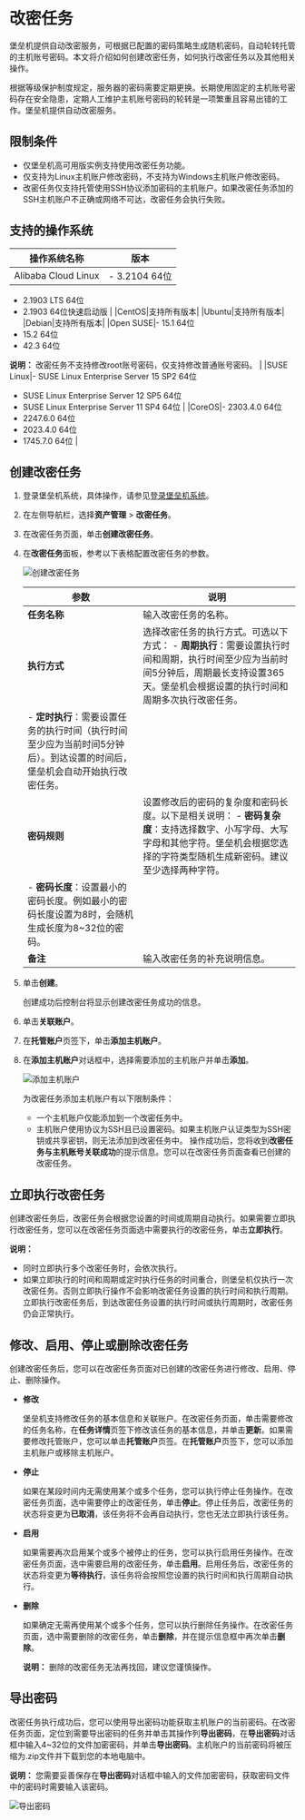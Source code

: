 # 改密任务

堡垒机提供自动改密服务，可根据已配置的密码策略生成随机密码，自动轮转托管的主机账号密码。本文将介绍如何创建改密任务，如何执行改密任务以及其他相关操作。

根据等级保护制度规定，服务器的密码需要定期更换。长期使用固定的主机账号密码存在安全隐患，定期人工维护主机账号密码的轮转是一项繁重且容易出错的工作。堡垒机提供自动改密服务。

## 限制条件

-   仅堡垒机高可用版实例支持使用改密任务功能。
-   仅支持为Linux主机账户修改密码，不支持为Windows主机账户修改密码。
-   改密任务仅支持托管使用SSH协议添加密码的主机账户。如果改密任务添加的SSH主机账户不正确或网络不可达，改密任务会执行失败。

## 支持的操作系统

|操作系统名称|版本|
|------|--|
|Alibaba Cloud Linux|-   3.2104 64位
-   2.1903 LTS 64位
-   2.1903 64位快速启动版 |
|CentOS|支持所有版本|
|Ubuntu|支持所有版本|
|Debian|支持所有版本|
|Open SUSE|-   15.1 64位
-   15.2 64位
-   42.3 64位

**说明：** 改密任务不支持修改root账号密码，仅支持修改普通账号密码。 |
|SUSE Linux|-   SUSE Linux Enterprise Server 15 SP2 64位
-   SUSE Linux Enterprise Server 12 SP5 64位
-   SUSE Linux Enterprise Server 11 SP4 64位 |
|CoreOS|-   2303.4.0 64位
-   2247.6.0 64位
-   2023.4.0 64位
-   1745.7.0 64位 |

## 创建改密任务

1.  登录堡垒机系统，具体操作，请参见[登录堡垒机系统](/cn.zh-CN/用户指南（V3.2版本）/管理员手册/登录堡垒机系统.md)。

2.  在左侧导航栏，选择**资产管理** \> **改密任务**。

3.  在改密任务页面，单击**创建改密任务**。

4.  在**改密任务**面板，参考以下表格配置改密任务的参数。

    ![创建改密任务](https://static-aliyun-doc.oss-accelerate.aliyuncs.com/assets/img/zh-CN/6342830261/p271584.png)

    |参数|说明|
    |--|--|
    |**任务名称**|输入改密任务的名称。|
    |**执行方式**|选择改密任务的执行方式。可选以下方式：    -   **周期执行**：需要设置执行时间和周期，执行时间至少应为当前时间5分钟后，周期最长支持设置365天。堡垒机会根据设置的执行时间和周期多次执行改密任务。
    -   **定时执行**：需要设置任务的执行时间（执行时间至少应为当前时间5分钟后）。到达设置的时间后，堡垒机会自动开始执行改密任务。 |
    |**密码规则**|设置修改后的密码的复杂度和密码长度。以下是相关说明：    -   **密码复杂度**：支持选择数字、小写字母、大写字母和其他字符。堡垒机会根据您选择的字符类型随机生成新密码。建议至少选择两种字符。
    -   **密码长度**：设置最小的密码长度。例如最小的密码长度设置为8时，会随机生成长度为8~32位的密码。 |
    |**备注**|输入改密任务的补充说明信息。|

5.  单击**创建**。

    创建成功后控制台将显示创建改密任务成功的信息。

6.  单击**关联账户**。

7.  在**托管账户**页签下，单击**添加主机账户**。

8.  在**添加主机账户**对话框中，选择需要添加的主机账户并单击**添加**。

    ![添加主机账户](https://static-aliyun-doc.oss-accelerate.aliyuncs.com/assets/img/zh-CN/6342830261/p271595.png)

    为改密任务添加主机账户有以下限制条件：

    -   一个主机账户仅能添加到一个改密任务中。
    -   主机账户使用协议为SSH且已设置密码。如果主机账户认证类型为SSH密钥或共享密钥，则无法添加到改密任务中。
    操作成功后，您将收到**改密任务与主机账号关联成功**的提示信息。您可以在改密任务页面查看已创建的改密任务。


## 立即执行改密任务

创建改密任务后，改密任务会根据您设置的时间或周期自动执行。如果需要立即执行改密任务，您可以在改密任务页面选中需要执行的改密任务，单击**立即执行**。

**说明：**

-   同时立即执行多个改密任务时，会依次执行。
-   如果立即执行的时间和周期或定时执行任务的时间重合，则堡垒机仅执行一次改密任务。否则立即执行操作不会影响改密任务设置的执行时间和执行周期。立即执行改密任务后，到达改密任务设置的执行时间或执行周期时，改密任务仍会正常执行。

## 修改、启用、停止或删除改密任务

创建改密任务后，您可以在改密任务页面对已创建的改密任务进行修改、启用、停止、删除操作。

-   **修改**

    堡垒机支持修改任务的基本信息和关联账户。在改密任务页面，单击需要修改的任务名称，在**任务详情**页签下修改该任务的基本信息，并单击**更新**。如果需要修改托管账户，您可以单击**托管账户**页签。在**托管账户**页签下，您可以添加主机账户或移除主机账户。

-   **停止**

    如果在某段时间内无需使用某个或多个任务，您可以执行停止任务操作。在改密任务页面，选中需要停止的改密任务，单击**停止**。停止任务后，改密任务的状态将变更为**已取消**，该任务将不会再自动执行，您也无法立即执行该任务。

-   **启用**

    如果需要再次启用某个或多个被停止的任务，您可以执行启用任务操作。在改密任务页面，选中需要启用的改密任务，单击**启用**。启用任务后，改密任务的状态将变更为**等待执行**，该任务将会按照您设置的执行时间和执行周期自动执行。

-   **删除**

    如果确定无需再使用某个或多个任务，您可以执行删除任务操作。在改密任务页面，选中需要删除的改密任务，单击**删除**，并在提示信息框中再次单击**删除**。

    **说明：** 删除的改密任务无法再找回，建议您谨慎操作。


## 导出密码

改密任务执行成功后，您可以使用导出密码功能获取主机账户的当前密码。在改密任务页面，定位到需要导出密码的任务并单击其操作列**导出密码**，在**导出密码**对话框中输入4~32位的文件加密密码，并单击**导出密码**。主机账户的当前密码将被压缩为.zip文件并下载到您的本地电脑中。

**说明：** 您需要妥善保存在**导出密码**对话框中输入的文件加密密码，获取密码文件中的密码时需要输入该密码。

![导出密码](https://static-aliyun-doc.oss-accelerate.aliyuncs.com/assets/img/zh-CN/6985540261/p271630.png)

